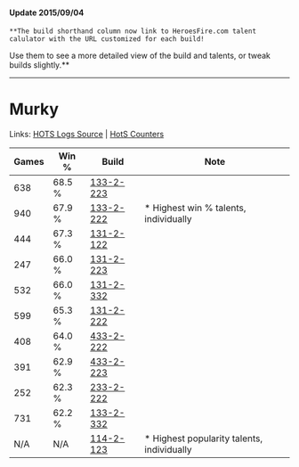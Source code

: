 #### Update 2015/09/04
    **The build shorthand column now link to HeroesFire.com talent calulator with the URL customized for each build!  
Use them to see a more detailed view of the build and talents, or tweak builds slightly.**

***

# Murky

Links: [HOTS Logs Source](https://www.hotslogs.com/Sitewide/HeroDetails?Hero=Murky) | [HotS Counters](http://hotscounters.com/#/hero/Murky)

Games  | Win %  | Build     | Note
-----  | -----  | -----     | ----
638    | 68.5 % | [133-2-223](http://www.heroesfire.com/hots/talent-calculator/murky#hEf_) | 
940    | 67.9 % | [133-2-222](http://www.heroesfire.com/hots/talent-calculator/murky#hEf-) | * Highest win % talents, individually
444    | 67.3 % | [131-2-122](http://www.heroesfire.com/hots/talent-calculator/murky#h9lw) | 
247    | 66.0 % | [131-2-223](http://www.heroesfire.com/hots/talent-calculator/murky#h9nV) | 
532    | 66.0 % | [131-2-332](http://www.heroesfire.com/hots/talent-calculator/murky#h9pC) | 
599    | 65.3 % | [131-2-222](http://www.heroesfire.com/hots/talent-calculator/murky#h9nU) | 
408    | 64.0 % | [433-2-222](http://www.heroesfire.com/hots/talent-calculator/murky#sh4-) | 
391    | 62.9 % | [433-2-223](http://www.heroesfire.com/hots/talent-calculator/murky#sh4_) | 
252    | 62.3 % | [233-2-222](http://www.heroesfire.com/hots/talent-calculator/murky#l2o-) | 
731    | 62.2 % | [133-2-332](http://www.heroesfire.com/hots/talent-calculator/murky#hEhi) | 
N/A    | N/A    | [114-2-123](http://www.heroesfire.com/hots/talent-calculator/murky#gWFh) | * Highest popularity talents, individually
